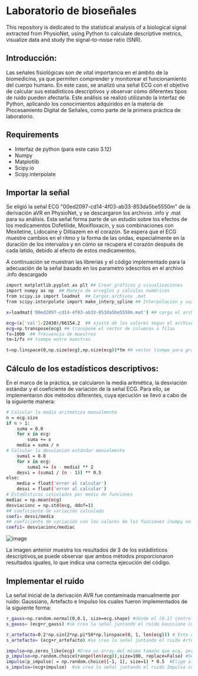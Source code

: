 # Laboratorio de bioseñales
This repository is dedicated to the statistical analysis of a biological signal extracted from PhysioNet, using Python to calculate descriptive metrics, visualize data and study the signal-to-noise ratio (SNR).

## Introducción:
Las señales fisiológicas son de vital importancia en el ámbito de la biomedicina, ya que permiten comprender y monitorear el funcionamiento del cuerpo humano. En este caso, se analizó una señal ECG con el objetivo de calcular sus estadísticos descriptivos y observar cómo diferentes tipos de ruido pueden afectarla. Este análisis se realizó utilizando la interfaz de Python, aplicando los conocimientos adquiridos en la materia de Procesamiento Digital de Señales, como parte de la primera práctica de laboratorio.

## Requirements
- Interfaz de python (para este caso 3.12)
- Numpy
-  Matplotlib
-  Scipy.io
-  Scipy.interpolate

## Importar la señal 
Se eligió la señal ECG "00ed2097-cd14-4f03-ab33-853da5be5550m" de la derivación aVR en PhysioNet, y se descargaron los archivos .info y .mat para su análisis. Esta señal forma parte de un estudio sobre los efectos de los medicamentos Dofetilide, Moxifloxacin, y sus combinaciones con Mexiletine, Lidocaine y Diltiazem en el corazón. Se espera que el ECG muestre cambios en el ritmo y la forma de las ondas, especialmente en la duración de los intervalos y en cómo se recupera el corazón después de cada latido, debido al efecto de estos medicamentos.

A continuación se muestran las librerias y el código implementado para la adecuación de la señal basado en los parametro sdescritos en el archivo .info descargado
```bash
import matplotlib.pyplot as plt ## Crear gráficos y visualizaciones
import numpy as np  ## Manejo de arreglos y cálculos numéricos
from scipy.io import loadmat  ## Cargar archivos .mat 
from scipy.interpolate import make_interp_spline ## Interpolación y suavización de curvas

x=loadmat('00ed2097-cd14-4f03-ab33-853da5be5550m.mat') ## carga el archivo .mat descargado 

ecg=(x['val']-22430)/66154.2  ## ajuste de los valores segun el archivo .info
ecg=np.transpose(ecg) ## transpone el vector de columnas a filas
fs=1000  ## frecuencia de muestreo 
tm=1/fs ## tiempo entre muestras

t=np.linspace(0,np.size(ecg),np.size(ecg))*tm ## vector tiempo para gráficar (valores del eje x)
```
## Cálculo de los estadísticos descriptivos:
En el marco de la práctica, se calcularon la media aritmética, la desviación estándar y el coeficiente de variación de la señal ECG. Para ello, se implementaron dos métodos diferentes, cuya ejecución se llevó a cabo de la siguiente manera:
```bash
# Calcular la media aritmética manualmente
n = ecg.size
if n > 1:
    suma = 0.0
    for x in ecg:
        suma += x
    media = suma / n
# Calcular la desviación estándar manualmente
    suma1 = 0.0
    for x in ecg:
        suma1 += (x - media) ** 2
    desvi = (suma1 / (n - 1)) ** 0.5  
else:
    media = float('error al calcular')
    desvi = float('error al calcular')
# Estadísticos calculados por medio de funciones
mediac = np.mean(ecg)
desviacionc = np.std(ecg, ddof=1) 
## coeficiente de variación calculado
coefi= desvi/media 
## coeficiente de variación con los valores de las funciones (numpy no posee una función que lo realice automáticamente)
coefi1= desviacionc/mediac
```
![image](https://github.com/user-attachments/assets/d6f5e305-d2c6-468d-ad3d-a08a6ceebe1c)

La imagen anterior muestra los resultados de 3 de los estádisticos descriptivos,se puede observar que ambos métodos proporcionaron resultados iguales, lo que indica una correcta ejecución del código.


## Implementar el ruido 
La señal inicial de la derivación AVR fue contaminada manualmente por ruido: Gaussiano, Artefacto e Impulso los cuales fueron implementados de la siguiente forma:
```bash
r_gauss=np.random.normal(0,0.1, size=ecg.shape) #donde el [0.1] controla la amplitud del ruido el cúal se ve de manera gráfica.
s_gauss= (ecg+r_gauss) #se crea la señal juntando el ruido Gaussiano con la señal ECG original.

r_artefacto=0.2*np.sin(2*np.pi*50*np.linspace(0, 1, len(ecg))) # Este crea un vector de tiempo que va de 0 a 1 segundo con largo de las muestras, asegurando una frecuencia de muestreo correcta y alcula la frecuencia angular de 50 Hz en radianes
s_artefacto= (ecg+r_artefacto) #se crea la señal juntando el ruido Artefacto con la señal ECG original.

impulso=np.zeros_like(ecg) #Crea un array del mismo tamaño que ecg, pero lleno de ceros
p_impulso=np.random.choice(range(len(ecg)),size=100, replace=False) #Selecciona 100 posiciones aleatorias dentro de la señal ECG
impulso[p_impulso] = np.random.choice([-1, 1], size=1) * 0.5  #Elige aleatoriamente entre -1 o 1 y regula el impulso para que tenga amplitud 0.5
s_impulso=(ecg+impulso)  #se crea la señal juntando el ruido Impulso con la señal ECG original.
```
